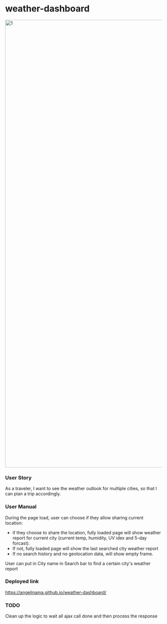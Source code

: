 # weather-dashboard
<img width="1438" alt="1" src="https://user-images.githubusercontent.com/22566791/88439525-4ef02f80-cdc0-11ea-81a2-5283c74ff240.png">

### User Story
As a traveler, I want to see the weather outlook for multiple cities, so that I can plan a trip accordingly.

### User Manual
During the page load, user can choose if they allow sharing current location:
- if they choose to share the location, fully loaded page will show weather report for current city (current temp, humidity, UV idex and 5-day forcast). 
- If not, fully loaded page will show the last searched city weather report
- If no search history and no geolocation data, will show empty frame.

User can put in City name in Search bar to find a certain city's weather report

### Deployed link
https://angelinama.github.io/weather-dashboard/


### TODO
Clean up the logic to wait all ajax call done and then process the response
